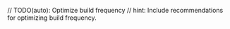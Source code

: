// TODO(auto): Optimize build frequency
// hint: Include recommendations for optimizing build frequency.
